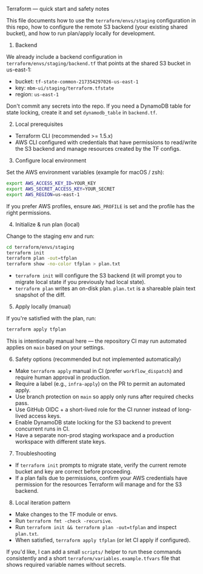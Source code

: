 Terraform — quick start and safety notes

This file documents how to use the `terraform/envs/staging` configuration in this repo, how to configure the remote S3 backend (your existing shared bucket), and how to run plan/apply locally for development.

1) Backend

We already include a backend configuration in `terraform/envs/staging/backend.tf` that points at the shared S3 bucket in us-east-1:

- bucket: `tf-state-common-217354297026-us-east-1`
- key: `mbm-ui/staging/terraform.tfstate`
- region: `us-east-1`

Don't commit any secrets into the repo. If you need a DynamoDB table for state locking, create it and set `dynamodb_table` in `backend.tf`.

2) Local prerequisites

- Terraform CLI (recommended >= 1.5.x)
- AWS CLI configured with credentials that have permissions to read/write the S3 backend and manage resources created by the TF configs.

3) Configure local environment

Set the AWS environment variables (example for macOS / zsh):

```bash
export AWS_ACCESS_KEY_ID=YOUR_KEY
export AWS_SECRET_ACCESS_KEY=YOUR_SECRET
export AWS_REGION=us-east-1
```

If you prefer AWS profiles, ensure `AWS_PROFILE` is set and the profile has the right permissions.

4) Initialize & run plan (local)

Change to the staging env and run:

```bash
cd terraform/envs/staging
terraform init
terraform plan -out=tfplan
terraform show -no-color tfplan > plan.txt
```

- `terraform init` will configure the S3 backend (it will prompt you to migrate local state if you previously had local state).
- `terraform plan` writes an on-disk plan. `plan.txt` is a shareable plain text snapshot of the diff.

5) Apply locally (manual)

If you're satisfied with the plan, run:

```bash
terraform apply tfplan
```

This is intentionally manual here — the repository CI may run automated applies on `main` based on your settings.

6) Safety options (recommended but not implemented automatically)

- Make `terraform apply` manual in CI (prefer `workflow_dispatch`) and require human approval in production.
- Require a label (e.g., `infra-apply`) on the PR to permit an automated apply.
- Use branch protection on `main` so apply only runs after required checks pass.
- Use GitHub OIDC + a short-lived role for the CI runner instead of long-lived access keys.
- Enable DynamoDB state locking for the S3 backend to prevent concurrent runs in CI.
- Have a separate non-prod staging workspace and a production workspace with different state keys.

7) Troubleshooting

- If `terraform init` prompts to migrate state, verify the current remote bucket and key are correct before proceeding.
- If a plan fails due to permissions, confirm your AWS credentials have permission for the resources Terraform will manage and for the S3 backend.

8) Local iteration pattern

- Make changes to the TF module or envs.
- Run `terraform fmt -check -recursive`.
- Run `terraform init && terraform plan -out=tfplan` and inspect `plan.txt`.
- When satisfied, `terraform apply tfplan` (or let CI apply if configured).

If you'd like, I can add a small `scripts/` helper to run these commands consistently and a short `terraform/variables.example.tfvars` file that shows required variable names without secrets.
